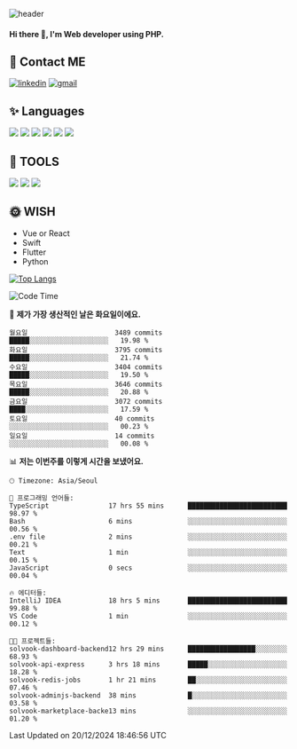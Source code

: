 ![header](https://capsule-render.vercel.app/api?type=waving&color=auto&height=300&section=header&text=Elin&fontSize=90&animation=twinkling)

#### Hi there 👋, I'm <b>Web developer</b> using PHP. ####

<!--
- 🔭 I’m currently working on Uniwill
- 🌱 I’m currently learning Vue or React or Python.
-->

<!---#### I am PHP developer --->

## 💌 Contact ME ###
[<img src='https://img.shields.io/badge/-EunjiKo-%230A66C2?style=flat-square&logo=LinkedIn&logoColor=white' alt='linkedin'>](https://www.linkedin.com/in/https://www.linkedin.com/in/eunji-ko-00a907164//)  [<img src='https://img.shields.io/badge/-einee214%40gmail.com-%23EA4335?style=flat-square&logo=Gmail&logoColor=white' alt='gmail'>](einee214@gmail.com)  


## ✨ Languages
<img src='https://img.shields.io/badge/-PHP-%23777BB4?style=for-the-badge&logo=PHP&logoColor=white'> <img src='https://img.shields.io/badge/-Laravel-%23FF2D20?style=for-the-badge&logo=Laravel&logoColor=white'> <img src='https://img.shields.io/badge/Jquery-%230769AD?style=for-the-badge&logo=Jquery&logoColor=white'> <img src='https://img.shields.io/badge/CSS3-%231572B6?style=for-the-badge&logo=CSS3&logoColor=white'> <img src='https://img.shields.io/badge/Bootstrap-%237952B3?style=for-the-badge&logo=Bootstrap&logoColor=white' > <img src='https://img.shields.io/badge/MySQL-%234479A1?style=for-the-badge&logo=MySQL&logoColor=white' >

## 🌷 TOOLS
<img src='https://img.shields.io/badge/PHPSTORM-%23000000?style=for-the-badge&logo=PhpStorm&logoColor=white' > <img src='https://img.shields.io/badge/GitLab-%23FCA121?style=for-the-badge&logo=GitLab&logoColor=white' > <img src='https://img.shields.io/badge/GitHub-%23181717?style=for-the-badge&logo=GitHub&logoColor=white'>


## 🌞 WISH
- Vue or React
- Swift
- Flutter
- Python


[![Top Langs](https://github-readme-stats.vercel.app/api/top-langs/?username=ein214&layout=compact)](https://github.com/anuraghazra/github-readme-stats)

<!--START_SECTION:waka-->
![Code Time](http://img.shields.io/badge/Code%20Time-3%2C962%20hrs%2018%20mins-blue)

📅 **제가 가장 생산적인 날은 화요일이에요.** 

```text
월요일                      3489 commits        █████░░░░░░░░░░░░░░░░░░░░   19.98 % 
화요일                      3795 commits        █████░░░░░░░░░░░░░░░░░░░░   21.74 % 
수요일                      3404 commits        █████░░░░░░░░░░░░░░░░░░░░   19.50 % 
목요일                      3646 commits        █████░░░░░░░░░░░░░░░░░░░░   20.88 % 
금요일                      3072 commits        ████░░░░░░░░░░░░░░░░░░░░░   17.59 % 
토요일                      40 commits          ░░░░░░░░░░░░░░░░░░░░░░░░░   00.23 % 
일요일                      14 commits          ░░░░░░░░░░░░░░░░░░░░░░░░░   00.08 % 
```


📊 **저는 이번주를 이렇게 시간을 보냈어요.** 

```text
🕑︎ Timezone: Asia/Seoul

💬 프로그래밍 언어들: 
TypeScript               17 hrs 55 mins      █████████████████████████   98.97 % 
Bash                     6 mins              ░░░░░░░░░░░░░░░░░░░░░░░░░   00.56 % 
.env file                2 mins              ░░░░░░░░░░░░░░░░░░░░░░░░░   00.21 % 
Text                     1 min               ░░░░░░░░░░░░░░░░░░░░░░░░░   00.15 % 
JavaScript               0 secs              ░░░░░░░░░░░░░░░░░░░░░░░░░   00.04 % 

🔥 에디터들: 
IntelliJ IDEA            18 hrs 5 mins       █████████████████████████   99.88 % 
VS Code                  1 min               ░░░░░░░░░░░░░░░░░░░░░░░░░   00.12 % 

🐱‍💻 프로젝트들: 
solvook-dashboard-backend12 hrs 29 mins      █████████████████░░░░░░░░   68.93 % 
solvook-api-express      3 hrs 18 mins       █████░░░░░░░░░░░░░░░░░░░░   18.28 % 
solvook-redis-jobs       1 hr 21 mins        ██░░░░░░░░░░░░░░░░░░░░░░░   07.46 % 
solvook-adminjs-backend  38 mins             █░░░░░░░░░░░░░░░░░░░░░░░░   03.58 % 
solvook-marketplace-backe13 mins             ░░░░░░░░░░░░░░░░░░░░░░░░░   01.20 % 
```


 Last Updated on 20/12/2024 18:46:56 UTC
<!--END_SECTION:waka-->

<!---![GitHub stats](https://github-readme-stats.vercel.app/api?username=ein214&show_icons=true&theme=dracula)  --->



